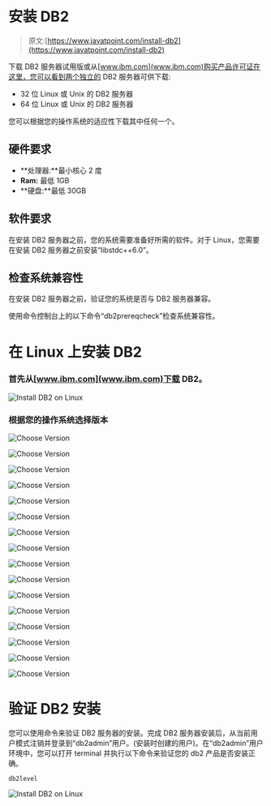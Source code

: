 # 安装 DB2

> 原文:[https://www.javatpoint.com/install-db2](https://www.javatpoint.com/install-db2)

下载 DB2 服务器试用版或从[www.ibm.com](www.ibm.com)购买产品许可证在这里，您可以看到两个独立的 DB2 服务器可供下载:

*   32 位 Linux 或 Unix 的 DB2 服务器
*   64 位 Linux 或 Unix 的 DB2 服务器

您可以根据您的操作系统的适应性下载其中任何一个。

## 硬件要求

*   **处理器:**最小核心 2 度
*   **Ram:** 最低 1GB
*   **硬盘:**最低 30GB

## 软件要求

在安装 DB2 服务器之前，您的系统需要准备好所需的软件。对于 Linux，您需要在安装 DB2 服务器之前安装“libstdc++6.0”。

## 检查系统兼容性

在安装 DB2 服务器之前，验证您的系统是否与 DB2 服务器兼容。

使用命令控制台上的以下命令“db2prereqcheck”检查系统兼容性。

# 在 Linux 上安装 DB2

### 首先从[www.ibm.com](www.ibm.com)下载 DB2。

![Install DB2 on Linux](../Images/3c2cd63ef5cb7fb2f08fc7e13fa8e65e.png)

### 根据您的操作系统选择版本

![Choose Version](../Images/6a519590a246c241d3b9620422b53b9e.png)

![Choose Version](../Images/e32bdbc091a4959bd76260bb6cf65cb9.png)

![Choose Version](../Images/7492e5d0e12733429af992343af57d97.png)

![Choose Version](../Images/b414fee7b0aad34302624d1fc7d7fc4d.png)

![Choose Version](../Images/3d7b7d7daac9b3b1c489b8fe492833ad.png)

![Choose Version](../Images/acb5a4b3b3ccd4831423808bb2e24d7c.png)

![Choose Version](../Images/e2ecd87f660e0dc6497fcb6ba872680d.png)

![Choose Version](../Images/4baeb13673e5cf48626663f864417e30.png)

![Choose Version](../Images/9d47670e277edcf732628383667dbd05.png)

![Choose Version](../Images/0776a45c3519dd124d3a3e094fe64e3c.png)

![Choose Version](../Images/6ca68c3ef18a02517ffdad9bc79a7021.png)

![Choose Version](../Images/5a3a1448ecc9b157ec0705e4d7e45a19.png)

![Choose Version](../Images/351c2feef7d696bb1f7224b8f068bbbf.png)

![Choose Version](../Images/271fb0a456ffec4e38d55366a6014b79.png)

![Choose Version](../Images/4f1c21e36702a28ba04025f1edd8c4f5.png)

![Choose Version](../Images/1cd9b63a37d0d00cfd1414f2b985899a.png)

# 验证 DB2 安装

您可以使用命令来验证 DB2 服务器的安装。完成 DB2 服务器安装后，从当前用户模式注销并登录到“db2admin”用户。(安装时创建的用户)。在“db2admin”用户环境中，您可以打开 terminal 并执行以下命令来验证您的 db2 产品是否安装正确。

```
db2level 

```

![Install DB2 on Linux](../Images/c2682a53465e7ccf4223c44562443edb.png)